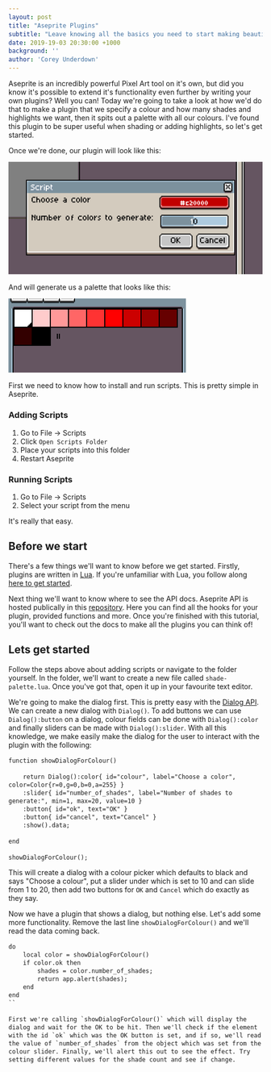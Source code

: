 ```yaml
---
layout: post
title: "Aseprite Plugins"
subtitle: "Leave knowing all the basics you need to start making beautiful Pixel Art!"
date: 2019-19-03 20:30:00 +1000
background: ''
author: 'Corey Underdown'
---
```


Aseprite is an incredibly powerful Pixel Art tool on it's own, but did you know it's possible to extend it's functionality even further by writing your own plugins? Well you can! Today we're going to take a look at how we'd do that to make a plugin that we specify a colour and how many shades and highlights we want, then it spits out a palette with all our colours. I've found this plugin to be super useful when shading or adding highlights, so let's get started.

Once we're done, our plugin will look like this:

![Plugin](../imgs/blogs/aseprite_plugin/plugin.png)

And will generate us a palette that looks like this:

![Palette](../imgs/blogs/aseprite_plugin/palette.png)

First we need to know how to install and run scripts. This is pretty simple in Aseprite. 

### Adding Scripts
1. Go to File -> Scripts
2. Click `Open Scripts Folder`
3. Place your scripts into this folder
4. Restart Aseprite 

### Running Scripts
1. Go to File -> Scripts
2. Select your script from the menu


It's really that easy. 

## Before we start

There's a few things we'll want to know before we get started. Firstly, plugins are written in [Lua](https://www.lua.org/). If you're unfamiliar with Lua, you follow along [here to get started](https://www.lua.org/pil/1.html).

Next thing we'll want to know where to see the API docs. Aseprite API is hosted publically in this [repository](https://github.com/aseprite/api). Here you can find all the hooks for your plugin, provided functions and more. Once you're finished with this tutorial, you'll want to check out the docs to make all the plugins you can think of!

## Lets get started

Follow the steps above about adding scripts or navigate to the folder yourself. In the folder, we'll want to create a new file called `shade-palette.lua`. Once you've got that, open it up in your favourite text editor.

We're going to make the dialog first. This is pretty easy with the [Dialog API](https://github.com/aseprite/api/blob/master/api/dialog.md#dialog). We can create a new dialog with `Dialog()`. To add buttons we can use `Dialog():button` on a dialog, colour fields can be done with `Dialog():color` and finally sliders can be made with `Dialog():slider`. With all this knowledge, we make easily make the dialog for the user to interact with the plugin with the following:

```
function showDialogForColour()
    
    return Dialog():color{ id="colour", label="Choose a color", color=Color{r=0,g=0,b=0,a=255} }
	:slider{ id="number_of_shades", label="Number of shades to generate:", min=1, max=20, value=10 }
    :button{ id="ok", text="OK" }
    :button{ id="cancel", text="Cancel" }
    :show().data;

end

showDialogForColour();
```

This will create a dialog with a colour picker which defaults to black and says "Choose a colour", put a slider under which is set to 10 and can slide from 1 to 20, then add two buttons for `OK` and `Cancel` which do exactly as they say.

Now we have a plugin that shows a dialog, but nothing else. Let's add some more functionality. Remove the last line `showDialogForColour()` and we'll read the data coming back.

```
do
    local color = showDialogForColour()
    if color.ok then
		shades = color.number_of_shades;
        return app.alert(shades);
    end
end
``

First we're calling `showDialogForColour()` which will display the dialog and wait for the OK to be hit. Then we'll check if the element with the id `ok` which was the OK button is set, and if so, we'll read the value of `number_of_shades` from the object which was set from the colour slider. Finally, we'll alert this out to see the effect. Try setting different values for the shade count and see if change.